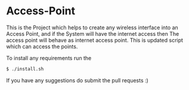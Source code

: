 # Access-Point
This is the Project which helps to create any wireless interface into an Access Point, and if the System will have the internet access then The access point will behave as internet access point.
This is updated script which can access the points.

To install any requirements run the 

```sh
$ ./install.sh
```

If you have any suggestions do submit the pull requests :)
